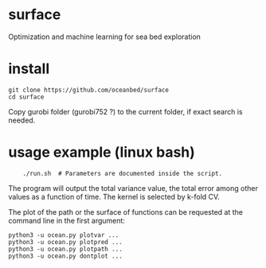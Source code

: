 # surface
Optimization and machine learning for sea bed exploration

# install
```
git clone https://github.com/oceanbed/surface
cd surface
```
Copy gurobi folder (gurobi752 ?) to the current folder, if exact search is needed.

# usage example (linux bash)
```
    ./run.sh  # Parameters are documented inside the script.
```
The program will output the total variance value, the total error among other values as a function of time.
The kernel is selected by k-fold CV.

The plot of the path or the surface of functions can be requested at the command line in the first argument:
```
python3 -u ocean.py plotvar ...
python3 -u ocean.py plotpred ...
python3 -u ocean.py plotpath ...
python3 -u ocean.py dontplot ...
```

